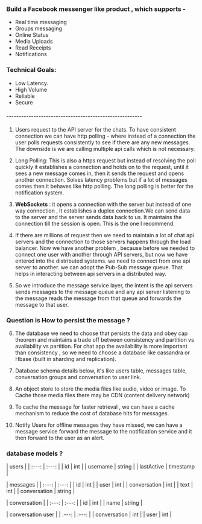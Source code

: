 ### Build a Facebook messenger like product , which supports - 

* Real time messaging
* Groups messaging
* Online Status
* Media Uploads 
* Read Receipts
* Notifications

### Technical Goals: 

* Low Latency.
* High Volume
* Reliable
* Secure

#### -------------------------------------------------------

1. Users request to the API server for the chats. To have consistent connection we can have http polling - where instead of a connection the user polls requests consistently to see if there are any new messages. The downside is we are calling multiple api calls which is not necessary.

2. Long Polling: This is also a https request but instead of resolving the poll quickly it establishes a connection and holds on to the request, until it sees a new message comes in, then it sends the request and opens another connection. Solves latency problems but if a lot of messages comes then it behaves like http polling. The long polling is better for the notification system.

3. **WebSockets** : it opens a connection with the server but instead of one way connection , it establishes a duplex connection.We can send data to the server and the server sends data back to us. It maintains the connection till the session is open. This is the one I recommend.


4. If there are millions of request then we need to maintain a lot of chat api servers and the connection to those servers  happens through the load balancer.
Now we have another problem , because before we needed to connect one user with another through API servers, but now we have entered into the distributed systems. we need to connect from one api server to another. we can adopt the Pub-Sub message queue. That helps in interacting between api servers in a distributed way.

5. So we introduce the message service layer, the intent is the api servers sends messages to the message queue and any api server listening to the message reads the message from that queue and forwards the message to that user.


### Question is How to persist the message ? 

6. The database we need to choose that persists the data and obey cap theorem and maintains a trade off between consistency and partition vs availability vs partition. For chat app the availability is more important than consistency , so we need to choose a database like cassandra or Hbase (built in sharding and replication).


7. Database schema details below, it's like users table, messages table, conversation groups and conversation to user link.

8. An object store to store the media files like audio, video or image. To Cache those media files there may be CDN (content delivery network)

9. To cache the message for faster retrieval , we can have a cache mechanism to reduce the cost of database hits for messages.

10. Notify Users for offline messages they have missed, we can have a message service forward the message to the notification service and it then forward to the user as an alert.

### database models ?
                              
| users  |
| :---: | :---: |
| id | int |
| username | string |
| lastActive | timestamp |
               
| messages  |
| :---: | :---: |
| id | int |
| user | int |
| conversation | int |
| text | int |
| conversation | string |


| conversation  |
| :---: | :---: |
| id | int |
| name | string |


| conversation user  |
| :---: | :---: |
| conversation | int |
| user | int |

